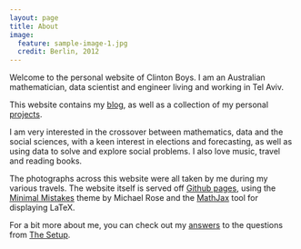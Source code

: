 ```yaml
---
layout: page
title: About
image:
  feature: sample-image-1.jpg
  credit: Berlin, 2012
---
```


Welcome to the personal website of Clinton Boys. I am an Australian mathematician, data scientist and engineer living and working in Tel Aviv. 

This website contains my [blog](http://www.clintonboys.com/posts/), as well as a collection of my personal [projects](http://www.clintonboys.com/projects/).

I am very interested in the crossover between mathematics, data and the social sciences, with a keen interest in elections and forecasting, as well as using data to solve and explore social problems. I also love music, travel and reading books. 

The photographs across this website were all taken by me during my various travels. The website itself is served off [Github pages](https://pages.github.com/), using the [Minimal Mistakes](https://github.com/mmistakes/minimal-mistakes) theme by Michael Rose and the [MathJax](https://www.mathjax.org/) tool for displaying LaTeX.

For a bit more about me, you can check out my [answers](http://www.clintonboys.com/uses-this/) to the questions from [The Setup](http://usesthis.com). 
